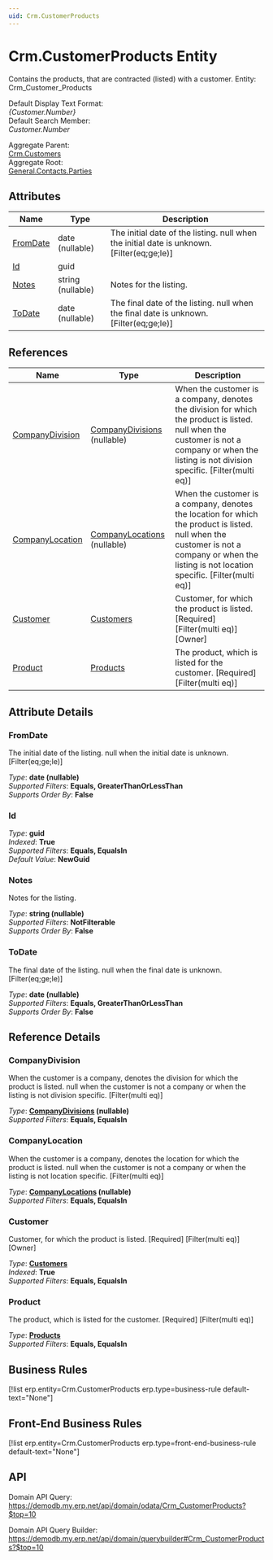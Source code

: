 ```yaml
---
uid: Crm.CustomerProducts
---
```

# Crm.CustomerProducts Entity

Contains the products, that are contracted (listed) with a customer. Entity: Crm_Customer_Products

Default Display Text Format:  
_{Customer.Number}_  
Default Search Member:  
_Customer.Number_  

Aggregate Parent:  
[Crm.Customers](Crm.Customers.md)  
Aggregate Root:  
[General.Contacts.Parties](General.Contacts.Parties.md)  

## Attributes

| Name | Type | Description |
| ---- | ---- | --- |
| [FromDate](Crm.CustomerProducts.md#fromdate) | date (nullable) | The initial date of the listing. null when the initial date is unknown. [Filter(eq;ge;le)] 
| [Id](Crm.CustomerProducts.md#id) | guid |  
| [Notes](Crm.CustomerProducts.md#notes) | string (nullable) | Notes for the listing. 
| [ToDate](Crm.CustomerProducts.md#todate) | date (nullable) | The final date of the listing. null when the final date is unknown. [Filter(eq;ge;le)] 

## References

| Name | Type | Description |
| ---- | ---- | --- |
| [CompanyDivision](Crm.CustomerProducts.md#companydivision) | [CompanyDivisions](General.Contacts.CompanyDivisions.md) (nullable) | When the customer is a company, denotes the division for which the product is listed. null when the customer is not a company or when the listing is not division specific. [Filter(multi eq)] |
| [CompanyLocation](Crm.CustomerProducts.md#companylocation) | [CompanyLocations](General.Contacts.CompanyLocations.md) (nullable) | When the customer is a company, denotes the location for which the product is listed. null when the customer is not a company or when the listing is not location specific. [Filter(multi eq)] |
| [Customer](Crm.CustomerProducts.md#customer) | [Customers](Crm.Customers.md) | Customer, for which the product is listed. [Required] [Filter(multi eq)] [Owner] |
| [Product](Crm.CustomerProducts.md#product) | [Products](General.Products.Products.md) | The product, which is listed for the customer. [Required] [Filter(multi eq)] |


## Attribute Details

### FromDate

The initial date of the listing. null when the initial date is unknown. [Filter(eq;ge;le)]

_Type_: **date (nullable)**  
_Supported Filters_: **Equals, GreaterThanOrLessThan**  
_Supports Order By_: **False**  

### Id

_Type_: **guid**  
_Indexed_: **True**  
_Supported Filters_: **Equals, EqualsIn**  
_Default Value_: **NewGuid**  

### Notes

Notes for the listing.

_Type_: **string (nullable)**  
_Supported Filters_: **NotFilterable**  
_Supports Order By_: **False**  

### ToDate

The final date of the listing. null when the final date is unknown. [Filter(eq;ge;le)]

_Type_: **date (nullable)**  
_Supported Filters_: **Equals, GreaterThanOrLessThan**  
_Supports Order By_: **False**  


## Reference Details

### CompanyDivision

When the customer is a company, denotes the division for which the product is listed. null when the customer is not a company or when the listing is not division specific. [Filter(multi eq)]

_Type_: **[CompanyDivisions](General.Contacts.CompanyDivisions.md) (nullable)**  
_Supported Filters_: **Equals, EqualsIn**  

### CompanyLocation

When the customer is a company, denotes the location for which the product is listed. null when the customer is not a company or when the listing is not location specific. [Filter(multi eq)]

_Type_: **[CompanyLocations](General.Contacts.CompanyLocations.md) (nullable)**  
_Supported Filters_: **Equals, EqualsIn**  

### Customer

Customer, for which the product is listed. [Required] [Filter(multi eq)] [Owner]

_Type_: **[Customers](Crm.Customers.md)**  
_Indexed_: **True**  
_Supported Filters_: **Equals, EqualsIn**  

### Product

The product, which is listed for the customer. [Required] [Filter(multi eq)]

_Type_: **[Products](General.Products.Products.md)**  
_Supported Filters_: **Equals, EqualsIn**  



## Business Rules

[!list erp.entity=Crm.CustomerProducts erp.type=business-rule default-text="None"]

## Front-End Business Rules

[!list erp.entity=Crm.CustomerProducts erp.type=front-end-business-rule default-text="None"]

## API

Domain API Query:
<https://demodb.my.erp.net/api/domain/odata/Crm_CustomerProducts?$top=10>

Domain API Query Builder:
<https://demodb.my.erp.net/api/domain/querybuilder#Crm_CustomerProducts?$top=10>

